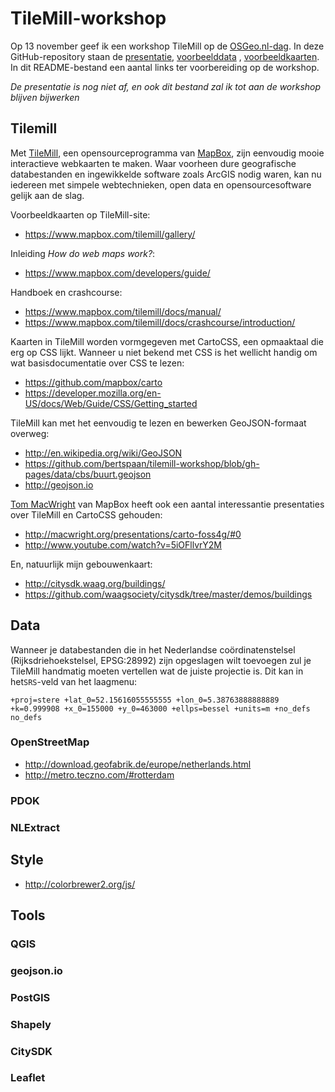 # TileMill-workshop

Op 13 november geef ik een workshop TileMill op de [OSGeo.nl-dag](http://www.osgeo.nl/osgeonl_dag_2013.html). In deze GitHub-repository staan de [presentatie](http://bertspaan.nl/tilemill-workshop), [voorbeelddata](https://github.com/bertspaan/tilemill-workshop/tree/gh-pages/data)
, [voorbeeldkaarten](https://github.com/bertspaan/tilemill-workshop/tree/gh-pages/tilemill). In dit README-bestand een aantal links ter voorbereiding op de workshop.

_De presentatie is nog niet af, en ook dit bestand zal ik tot aan de workshop blijven bijwerken_

## Tilemill

Met [TileMill](https://www.mapbox.com/tilemill/), een opensourceprogramma van [MapBox](http://www.mapbox.com/), zijn eenvoudig mooie interactieve webkaarten te maken. Waar voorheen dure geografische databestanden en ingewikkelde software zoals ArcGIS nodig waren, kan nu iedereen met simpele webtechnieken, open data en opensourcesoftware gelijk aan de slag.

Voorbeeldkaarten op TileMill-site:
- https://www.mapbox.com/tilemill/gallery/

Inleiding _How do web maps work?_:
- https://www.mapbox.com/developers/guide/

Handboek en crashcourse:
- https://www.mapbox.com/tilemill/docs/manual/
- https://www.mapbox.com/tilemill/docs/crashcourse/introduction/

Kaarten in TileMill worden vormgegeven met CartoCSS, een opmaaktaal die erg op CSS lijkt. Wanneer u niet bekend met CSS is het wellicht handig om wat basisdocumentatie over CSS te lezen:

- https://github.com/mapbox/carto
- https://developer.mozilla.org/en-US/docs/Web/Guide/CSS/Getting_started

TileMill kan met het eenvoudig te lezen en bewerken GeoJSON-formaat overweg:
- http://en.wikipedia.org/wiki/GeoJSON
- https://github.com/bertspaan/tilemill-workshop/blob/gh-pages/data/cbs/buurt.geojson
- http://geojson.io

[Tom MacWright](http://macwright.org/) van MapBox heeft ook een aantal interessantie presentaties over TileMill en CartoCSS gehouden:

- http://macwright.org/presentations/carto-foss4g/#0
- http://www.youtube.com/watch?v=5iOFllvrY2M

En, natuurlijk mijn gebouwenkaart:

- http://citysdk.waag.org/buildings/
- https://github.com/waagsociety/citysdk/tree/master/demos/buildings

## Data

Wanneer je databestanden die in het Nederlandse coördinatenstelsel (Rijksdriehoekstelsel, EPSG:28992) zijn opgeslagen wilt toevoegen zul je TileMill handmatig moeten vertellen wat de juiste projectie is. Dit kan in het`SRS`-veld van het laagmenu:

    +proj=stere +lat_0=52.15616055555555 +lon_0=5.38763888888889 +k=0.999908 +x_0=155000 +y_0=463000 +ellps=bessel +units=m +no_defs  no_defs

### OpenStreetMap

- http://download.geofabrik.de/europe/netherlands.html
- http://metro.teczno.com/#rotterdam

### PDOK

### NLExtract


## Style

- http://colorbrewer2.org/js/



## Tools

### QGIS

### geojson.io

### PostGIS

### Shapely

### CitySDK

### Leaflet

